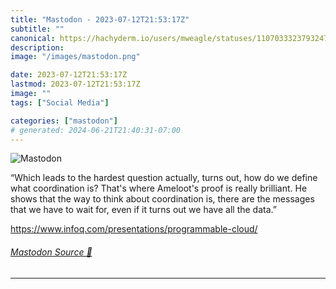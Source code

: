 ```yaml
---
title: "Mastodon - 2023-07-12T21:53:17Z"
subtitle: ""
canonical: https://hachyderm.io/users/mweagle/statuses/110703332379324749
description:
image: "/images/mastodon.png"

date: 2023-07-12T21:53:17Z
lastmod: 2023-07-12T21:53:17Z
image: ""
tags: ["Social Media"]

categories: ["mastodon"]
# generated: 2024-06-21T21:40:31-07:00
---
```

![Mastodon](/images/mastodon.png)

<p>“Which leads to the hardest question actually, turns out, how do we define what coordination is? That&#39;s where Ameloot&#39;s proof is really brilliant. He shows that the way to think about coordination is, there are the messages that we have to wait for, even if it turns out we have all the data.”</p><p><a href="https://www.infoq.com/presentations/programmable-cloud/" target="_blank" rel="nofollow noopener noreferrer" translate="no"><span class="invisible">https://www.</span><span class="ellipsis">infoq.com/presentations/progra</span><span class="invisible">mmable-cloud/</span></a></p>


###### [Mastodon Source 🐘](https://hachyderm.io/@mweagle/110703332379324749)

___
